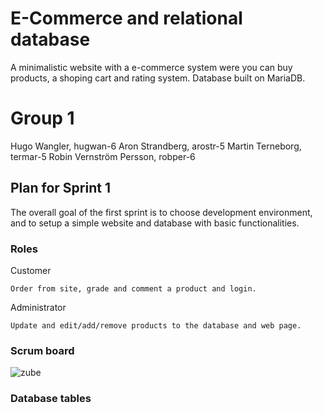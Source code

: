 # E-Commerce and relational database

A minimalistic website with a e-commerce system were you can buy products, a shoping cart and rating system. Database built on MariaDB.

# Group 1

Hugo Wangler, hugwan-6
Aron Strandberg, arostr-5
Martin Terneborg, termar-5
Robin Vernström Persson, robper-6

## Plan for Sprint 1 

The overall goal of the first sprint is to choose development environment, and to setup a simple website and database with basic functionalities. 

### Roles

Customer
```
Order from site, grade and comment a product and login.
```
Administrator
```
Update and edit/add/remove products to the database and web page.
```


### Scrum board

![zube](https://lh3.googleusercontent.com/I0tZq_vSQ36kczN9FZRPzQcJi48XH9VgEJ6-41cKjnbWUe2crPfF7TFARoFVX1uPZt5WLS6gBwXTWjnby__G4C-D0m8LratMvKME-1yQ6MzIfh5wrL0CpVNDEVtQMbBLzlv7tCPM)


### Database tables

